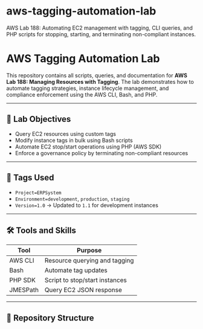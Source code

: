 # aws-tagging-automation-lab
AWS Lab 188: Automating EC2 management with tagging, CLI queries, and PHP scripts for stopping, starting, and terminating non-compliant instances.
# AWS Tagging Automation Lab

This repository contains all scripts, queries, and documentation for **AWS Lab 188: Managing Resources with Tagging**. The lab demonstrates how to automate tagging strategies, instance lifecycle management, and compliance enforcement using the AWS CLI, Bash, and PHP.

---

## 🧠 Lab Objectives

- Query EC2 resources using custom tags
- Modify instance tags in bulk using Bash scripts
- Automate EC2 stop/start operations using PHP (AWS SDK)
- Enforce a governance policy by terminating non-compliant resources

---

## 📌 Tags Used

- `Project=ERPSystem`
- `Environment=development`, `production`, `staging`
- `Version=1.0` → Updated to `1.1` for development instances

---

## 🛠️ Tools and Skills

| Tool       | Purpose                        |
|------------|--------------------------------|
| AWS CLI    | Resource querying and tagging  |
| Bash       | Automate tag updates           |
| PHP SDK    | Script to stop/start instances |
| JMESPath   | Query EC2 JSON response        |

---

## 📂 Repository Structure

